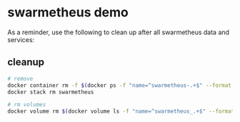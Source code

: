 # swarmetheus demo

As a reminder, use the following to clean up after all swarmetheus data and services:

## cleanup

``` sh
# remove
docker container rm -f $(docker ps -f "name=^swarmetheus-.+$" --format "{{.ID}}")
docker stack rm swarmetheus

# rm volumes
docker volume rm $(docker volume ls -f "name=^swarmetheus_.+$" --format "{{.Name}}")
```
